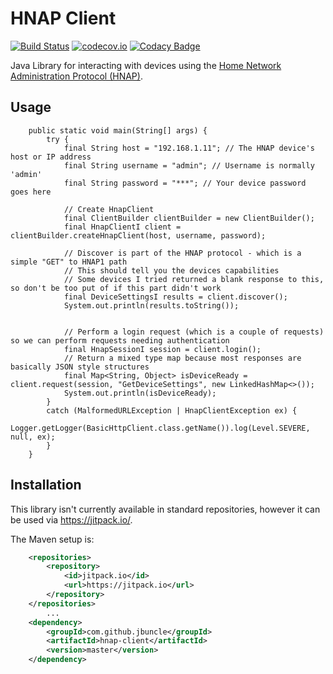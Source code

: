 # HNAP Client

[![Build Status](https://travis-ci.org/jbuncle/hnap-client.svg?branch=master)](https://travis-ci.org/jbuncle/hnap-client)
[![codecov.io](https://codecov.io/github/jbuncle/hnap-client/coverage.svg?branch=master)](https://codecov.io/github/jbuncle/hnap-client?branch=master)
[![Codacy Badge](https://api.codacy.com/project/badge/Grade/62ce9ec96f0f4e3085661d69a5ca86e3)](https://www.codacy.com/app/jbuncle/hnap-client?utm_source=github.com&amp;utm_medium=referral&amp;utm_content=jbuncle/hnap-client&amp;utm_campaign=Badge_Grade)

Java Library for interacting with devices using the [Home Network Administration Protocol (HNAP)](https://en.wikipedia.org/wiki/Home_Network_Administration_Protocol).

## Usage

```
    public static void main(String[] args) {
        try {
            final String host = "192.168.1.11"; // The HNAP device's host or IP address
            final String username = "admin"; // Username is normally 'admin'
            final String password = "***"; // Your device password goes here

            // Create HnapClient
            final ClientBuilder clientBuilder = new ClientBuilder();
            final HnapClientI client = clientBuilder.createHnapClient(host, username, password);

            // Discover is part of the HNAP protocol - which is a simple "GET" to HNAP1 path
            // This should tell you the devices capabilities
            // Some devices I tried returned a blank response to this, so don't be too put of if this part didn't work
            final DeviceSettingsI results = client.discover();
            System.out.println(results.toString());


            // Perform a login request (which is a couple of requests) so we can perform requests needing authentication
            final HnapSessionI session = client.login();
            // Return a mixed type map because most responses are basically JSON style structures
            final Map<String, Object> isDeviceReady = client.request(session, "GetDeviceSettings", new LinkedHashMap<>());
            System.out.println(isDeviceReady);
        }
        catch (MalformedURLException | HnapClientException ex) {
            Logger.getLogger(BasicHttpClient.class.getName()).log(Level.SEVERE, null, ex);
        }
    }
```

## Installation

This library isn't currently available in standard repositories, however it can
be used via https://jitpack.io/. 

The Maven setup is:

```xml
	<repositories>
		<repository>
		    <id>jitpack.io</id>
		    <url>https://jitpack.io</url>
		</repository>
	</repositories>
        ...
	<dependency>
	    <groupId>com.github.jbuncle</groupId>
	    <artifactId>hnap-client</artifactId>
	    <version>master</version>
	</dependency>
```